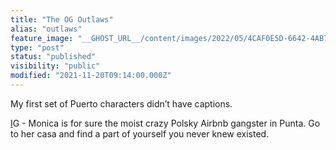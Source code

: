 ```yaml
---
title: "The OG Outlaws"
alias: "outlaws"
feature_image: "__GHOST_URL__/content/images/2022/05/4CAF0E5D-6642-4AB7-A84A-491A6EA7BF40.jpeg"
type: "post"
status: "published"
visibility: "public"
modified: "2021-11-20T09:14:00.000Z"
---
```


<p>My first set of Puerto characters didn’t have captions. </p>
<figure class="kg-card kg-gallery-card kg-width-wide"><div class="kg-gallery-container"><div class="kg-gallery-row"><div class="kg-gallery-image">
<a src="__GHOST_URL__/content/images/2022/05/8B0CE91B-465D-4621-B295-FA0F17042029.jpeg" width="1440" height="1440" loading="lazy" alt srcset="__GHOST_URL__/content/images/size/w600/2022/05/8B0CE91B-465D-4621-B295-FA0F17042029.jpeg 600w, __GHOST_URL__/content/images/size/w1000/2022/05/8B0CE91B-465D-4621-B295-FA0F17042029.jpeg 1000w, __GHOST_URL__/content/images/2022/05/8B0CE91B-465D-4621-B295-FA0F17042029.jpeg 1440w" sizes="(min-width: 720px) 720px"></div><div class="kg-gallery-image">
<a src="__GHOST_URL__/content/images/2022/05/45591D55-6323-4864-920F-2B7B315F7405.jpeg" width="1440" height="1440" loading="lazy" alt srcset="__GHOST_URL__/content/images/size/w600/2022/05/45591D55-6323-4864-920F-2B7B315F7405.jpeg 600w, __GHOST_URL__/content/images/size/w1000/2022/05/45591D55-6323-4864-920F-2B7B315F7405.jpeg 1000w, __GHOST_URL__/content/images/2022/05/45591D55-6323-4864-920F-2B7B315F7405.jpeg 1440w" sizes="(min-width: 720px) 720px"></div></div><div class="kg-gallery-row"><div class="kg-gallery-image">
<a src="__GHOST_URL__/content/images/2022/05/6C5A52A1-58C5-457D-9013-61C44E5324F2.jpeg" width="1440" height="1440" loading="lazy" alt srcset="__GHOST_URL__/content/images/size/w600/2022/05/6C5A52A1-58C5-457D-9013-61C44E5324F2.jpeg 600w, __GHOST_URL__/content/images/size/w1000/2022/05/6C5A52A1-58C5-457D-9013-61C44E5324F2.jpeg 1000w, __GHOST_URL__/content/images/2022/05/6C5A52A1-58C5-457D-9013-61C44E5324F2.jpeg 1440w" sizes="(min-width: 720px) 720px"></div><div class="kg-gallery-image">
<a src="__GHOST_URL__/content/images/2022/05/7C12B663-E72B-441D-ACE2-67076C893265.jpeg" width="1440" height="1440" loading="lazy" alt srcset="__GHOST_URL__/content/images/size/w600/2022/05/7C12B663-E72B-441D-ACE2-67076C893265.jpeg 600w, __GHOST_URL__/content/images/size/w1000/2022/05/7C12B663-E72B-441D-ACE2-67076C893265.jpeg 1000w, __GHOST_URL__/content/images/2022/05/7C12B663-E72B-441D-ACE2-67076C893265.jpeg 1440w" sizes="(min-width: 720px) 720px"></div></div></div>
</figure>
<figure class="kg-card kg-gallery-card kg-width-wide"><div class="kg-gallery-container"><div class="kg-gallery-row"><div class="kg-gallery-image">
<a src="__GHOST_URL__/content/images/2022/05/F62D7C44-AF68-427F-B608-6A7BCB5BC1FB.jpeg" width="1170" height="1170" loading="lazy" alt srcset="__GHOST_URL__/content/images/size/w600/2022/05/F62D7C44-AF68-427F-B608-6A7BCB5BC1FB.jpeg 600w, __GHOST_URL__/content/images/size/w1000/2022/05/F62D7C44-AF68-427F-B608-6A7BCB5BC1FB.jpeg 1000w, __GHOST_URL__/content/images/2022/05/F62D7C44-AF68-427F-B608-6A7BCB5BC1FB.jpeg 1170w" sizes="(min-width: 720px) 720px"></div><div class="kg-gallery-image">
<a src="__GHOST_URL__/content/images/2022/05/92F473E9-D1E7-4E7A-B663-D6F10C59F00D.jpeg" width="967" height="967" loading="lazy" alt srcset="__GHOST_URL__/content/images/size/w600/2022/05/92F473E9-D1E7-4E7A-B663-D6F10C59F00D.jpeg 600w, __GHOST_URL__/content/images/2022/05/92F473E9-D1E7-4E7A-B663-D6F10C59F00D.jpeg 967w" sizes="(min-width: 720px) 720px"></div><div class="kg-gallery-image">
<a src="__GHOST_URL__/content/images/2022/05/4B6CAC57-7EA1-480D-B602-F724415BDCB6.jpeg" width="884" height="884" loading="lazy" alt srcset="__GHOST_URL__/content/images/size/w600/2022/05/4B6CAC57-7EA1-480D-B602-F724415BDCB6.jpeg 600w, __GHOST_URL__/content/images/2022/05/4B6CAC57-7EA1-480D-B602-F724415BDCB6.jpeg 884w" sizes="(min-width: 720px) 720px"></div></div><div class="kg-gallery-row"><div class="kg-gallery-image">
<a src="__GHOST_URL__/content/images/2022/05/F0E0B5D5-6291-48B3-A6A7-CAB5B5551308.jpeg" width="1440" height="1440" loading="lazy" alt srcset="__GHOST_URL__/content/images/size/w600/2022/05/F0E0B5D5-6291-48B3-A6A7-CAB5B5551308.jpeg 600w, __GHOST_URL__/content/images/size/w1000/2022/05/F0E0B5D5-6291-48B3-A6A7-CAB5B5551308.jpeg 1000w, __GHOST_URL__/content/images/2022/05/F0E0B5D5-6291-48B3-A6A7-CAB5B5551308.jpeg 1440w" sizes="(min-width: 720px) 720px"></div><div class="kg-gallery-image">
<a src="__GHOST_URL__/content/images/2022/05/E0612BC7-498F-470D-A800-95D2EF774B80.jpeg" width="1440" height="1440" loading="lazy" alt srcset="__GHOST_URL__/content/images/size/w600/2022/05/E0612BC7-498F-470D-A800-95D2EF774B80.jpeg 600w, __GHOST_URL__/content/images/size/w1000/2022/05/E0612BC7-498F-470D-A800-95D2EF774B80.jpeg 1000w, __GHOST_URL__/content/images/2022/05/E0612BC7-498F-470D-A800-95D2EF774B80.jpeg 1440w" sizes="(min-width: 720px) 720px"></div></div></div>
</figure><p><a href="https://www.instagram.com/p/CWhg_oms2iW/?igshid=YmMyMTA2M2Y=">I</a>G - Monica is for sure the moist crazy Polsky Airbnb gangster in Punta. Go to her casa and find a part of yourself you never knew existed.</p>
<figure class="kg-card kg-gallery-card kg-width-wide"><div class="kg-gallery-container"><div class="kg-gallery-row"><div class="kg-gallery-image">
<a src="__GHOST_URL__/content/images/2022/05/BFEE6BAC-6D72-438F-92A5-3A332BB02954.jpeg" width="2000" height="2000" loading="lazy" alt srcset="__GHOST_URL__/content/images/size/w600/2022/05/BFEE6BAC-6D72-438F-92A5-3A332BB02954.jpeg 600w, __GHOST_URL__/content/images/size/w1000/2022/05/BFEE6BAC-6D72-438F-92A5-3A332BB02954.jpeg 1000w, __GHOST_URL__/content/images/size/w1600/2022/05/BFEE6BAC-6D72-438F-92A5-3A332BB02954.jpeg 1600w, __GHOST_URL__/content/images/2022/05/BFEE6BAC-6D72-438F-92A5-3A332BB02954.jpeg 2100w" sizes="(min-width: 720px) 720px"></div><div class="kg-gallery-image">
<a src="__GHOST_URL__/content/images/2022/05/BE769B24-E24E-44FE-BB3B-472471C429D9.jpeg" width="2000" height="2000" loading="lazy" alt srcset="__GHOST_URL__/content/images/size/w600/2022/05/BE769B24-E24E-44FE-BB3B-472471C429D9.jpeg 600w, __GHOST_URL__/content/images/size/w1000/2022/05/BE769B24-E24E-44FE-BB3B-472471C429D9.jpeg 1000w, __GHOST_URL__/content/images/size/w1600/2022/05/BE769B24-E24E-44FE-BB3B-472471C429D9.jpeg 1600w, __GHOST_URL__/content/images/2022/05/BE769B24-E24E-44FE-BB3B-472471C429D9.jpeg 2100w" sizes="(min-width: 720px) 720px"></div></div></div>
</figure>
